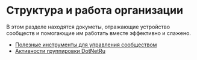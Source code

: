 # Структура и работа организации

В этом разделе находятся докуметы, отражающие устройство сообществ и помогающие им работать вместе эффективно и слажено.

- [Полезные инструменты для управления сообществом](Tools.md)
- [Активности группировки DotNetRu](Activities.md)
